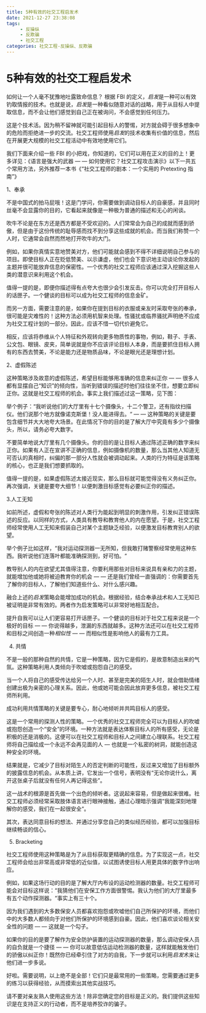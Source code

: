 ```yaml
---
title: 5种有效的社交工程启发术
date: 2021-12-27 23:38:08
tags:
     - 反操纵
     - 反欺骗
     - 社交工程
categories: 社交工程-反操纵、反欺骗
---
```

# 5种有效的社交工程启发术 #

如何让一个人毫不犹豫地吐露致命信息？
根据 FBI 的定义，*启发*是一种可以有效钓取情报的技术。也就是说，*启发*是一种看似随意对话的战略，用于从目标人中提取信息，而不会让他们感觉到自己正在被询问，不会感觉到任何压力。

这是个技术活。因为稍不留神就可能引起目标人的警惕，对方就会碍于很多想象中的危险而拒绝进一步的交流。社交工程师使用*启发*的技术收集有价值的信息，然后在开展更大规模的社交工程活动中有效地使用它们。

我们下面来介绍一些 FBI 的小把戏，你知道的，它们可以用在正义的目的上！更多详见：《语言是强大的武器 — — 如何使用它？社交工程攻击演示》以下一共五个常用方法，另外推荐一本书《“社交工程师的剧本：一个实用的 Pretexting 指南”》

1、奉承

不是中国式的拍马屁哦！这是门学问，你需要做到调动目标人的自豪感，并且同时丝毫不会显露你的目的，它看起来就像是一种极为普通的描述和无心的闲谈。

吹牛不论是在东方还是西方都是不受欢迎的。人们常常会为自己的成就而感到骄傲，但是由于这份传统的耻辱感而找不到分享这些成就的机会。而当我们称赞一个人时，它通常会自然而然地打开吹牛的大门。

例如，如果你真情实意地赞美对方，他们可能就会感到不得不详细说明自己参与的项目。即使目标人正在贬低赞美、以示谦虚，他们也会下意识地主动谈论你发起的主题并很可能放弃信息的保密性。一个优秀的社交工程师应该通过深入挖掘这些人类的潜意识来利用这个机会。

值得一提的是，即便你描述得有点夸大也很少会引发反击。你可以完全打开目标人的话匣子。一个健谈的目标可以成为社交工程师的信息金矿。

而另一方面，需要注意的是，如果你在提到目标的衣服或亲友时采取夸张的奉承，很可能是灾难性的！这种方法必须用机智来处理。性骚扰或临界骚扰声明绝不应成为社交工程计划的一部分。因此，应该不惜一切代价避免它。

相反，应该将恭维从个人特征和外观转向更多物质性的事物，例如，鞋子、手表、公文包、眼镜、皮夹，简单说就是你不应该评论目标人本身，而是要抓住目标人拥有的东西去赞美，不论是能力还是物质品味，不论是眼光还是理想计划。

2、虚假陈述

这种策略涉及故意的虚假陈述，希望目标能够用准确的信息来纠正你 — — 很多人都有显摆自己“知识”的倾向性，当听到错误的描述时他们往往坐不住，想要立即纠正你。这就是社交工程师的机会。事实上我们描述过这一策略，见下图：

举个例子：“我听说他们的大厅里有十七个摄像头，十二个警卫，还有指纹扫描仪。他们说那个地方就像诺克斯堡！没人能进得去。“ — — 这种策略的关键是要包含细节并大大地夸大场景。在此情况下你的目的是了解大厅中究竟有多少个摄像头，所以，请务必夸大数字。

不要简单地说大厅里有几个摄像头。你的目的是让目标人通过陈述正确的数字来纠正你。如果有人正在宣讲不正确的信息，例如摄像机的数量，那么当其他人知道无可否认的真相时，纠偏的那一部分人性就会被调动起来。人类的行为特征是该策略的核心，也正是我们想要抓取的。

值得一提的是，如果虚假陈述太接近现实，那么目标就可能觉得没有义务纠正你。再次强调，关键是要夸大细节！以便刺激目标感觉有必要纠正你的描述。

3.人工无知

如前所述，虚假和夸张的陈述对人类行为能起到明显的刺激作用，引发纠正错误陈述的反应。以同样的方式，人类具有教导和教育他人的内在愿望。于是，社交工程师经常使用人工无知来假装自己对某个主题缺乏经验，以便激发目标教育别人的欲望。

举个例子比如这样，“我对运动探测器一无所知，但我敢打赌警察经常使用这种东西。我听说他们连落叶都能准确探测到，好可怕。“

教导别人的内在欲望尤其值得注意，你要利用那些对目标来说具有亲和力的主题，就能增加他或她将被迫教育你的机会 — — 还是我们曾经一直强调的：你需要首先了解你的目标人，了解他们知道些什么、对什么感兴趣。

融合上述的*启发*策略会能增加成功的机会。根据经验，结合奉承战术和人工无知已被证明是非常有效的。两者作为启发策略可以非常好地相互配合。

提升自我可以让人们更容易打开话匣子。一个健谈的目标对于社交工程来说是一个极好的目标 — — 你说得越多，泄漏的东西就越多。这种方法还可以在社交工程师和目标之间创造一种*相似性* — — 而相似性是影响他人的最有力工具。

4. 共情

不是一般的那种自然的共情，它是一种策略，因为它是假的，是故意制造出来的气氛。这种策略利用人类倾向于吹嘘或抱怨自己的感受。

当一个人将自己的感受传达给另一个人时、甚至是完美的陌生人时，就会借助情绪创建出极为亲密的心理关系。因此，他或她可能会因此放弃更多信息，被社交工程师所利用。

成功利用共情策略的关键是要专心，耐心地倾听并共鸣目标人的感受。

这是一个常用的探测人性的策略。一个优秀的社交工程师完全可以为目标人的吹嘘或抱怨创造一个“安全”的环境。一种方法就是表达体察目标人的所有感受，无论是积极的还是消极的。这便可以在社交工程师和目标人之间建立心理联系。社交工程师将自己描绘成一个永远不会再见面的人 — 也就是一个私密的树洞，就能创造这种安全的环境。

结果就是，它减少了目标对陌生人的否定判断的可能性，反过来又增加了目标额外的披露信息的机会。从本质上讲，它发出一个信号，表明没有“无论你说什么，离开这张桌子后就没有任何人再记得这些”。

这一战术的根源是首先做一个出色的倾听者。这说起来容易，但是做起来很难。社交工程师必须经常采取肢体语言进行眼神接触，通过心理暗示强调“我能深刻地理解你的感受，我们在一起很安全“。

其次，表达同意目标的想法、并通过分享您自己的类似经历经验，都可以加强目标继续畅谈的信心。

5. Bracketing

社交工程师使用这种策略是为了从目标获取更精确的信息。为了实现这一点，社交工程师会给出非常高或非常低的近似值，以试图诱使目标人用更具体的数字作出响应。

例如，如果这场行动的目的是了解大厅内布设的运动检测器的数量。社交工程师可能会对目标这样说：“我猜他们在安保工作方面很警惕。我认为他们的大厅里最多有五个动作探测器。“事实上有三十个。

因为我们遇到的大多数保安人员都喜欢抱怨或吹嘘他们自己所保护的环境，而他们中的大多数人都倾向于对他们所保护的环境感到自豪。因此，他们喜欢谈论相关安全性的问题 — — 这就是一个勾子。

如果你的目的是要了解作为安全防护装置的运动探测器的数量，那么调动安保人员的自负就是一个捷径 — — 你可以故意低估运动检测器的数量，这样就能触发他们的骄傲以纠正你！既然你已经牵引住了对方的自我，下一步就可以利用*启发*术来让他们进一步多说。

好啦。需要说明，以上绝不是全部！它们只是最常用的一些策略，您需要通过更多的练习以获得经验，从而摸索出其他实战技巧。

请不要对亲友熟人使用这些方法！除非您确定您的目标是正义的。我们提供这些知识是在支持正义的行动者，而不是培养狡诈的骗子。